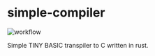 # simple-compiler

![workflow](https://github.com/LionsWrath/simple-compiler/actions/workflows/rust.yml/badge.svg)

Simple TINY BASIC transpiler to C written in rust.
